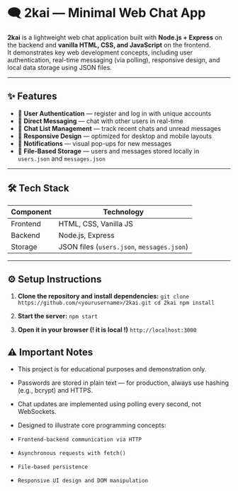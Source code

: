 # 🗨️ 2kai — Minimal Web Chat App

**2kai** is a lightweight web chat application built with **Node.js + Express** on the backend and **vanilla HTML, CSS, and JavaScript** on the frontend.  
It demonstrates key web development concepts, including user authentication, real-time messaging (via polling), responsive design, and local data storage using JSON files.

---

## ✨ Features

- 🔐 **User Authentication** — register and log in with unique accounts  
- 💬 **Direct Messaging** — chat with other users in real-time  
- 📂 **Chat List Management** — track recent chats and unread messages  
- 📱 **Responsive Design** — optimized for desktop and mobile layouts  
- 🔔 **Notifications** — visual pop-ups for new messages  
- 💾 **File-Based Storage** — users and messages stored locally in `users.json` and `messages.json`  

---

## 🛠️ Tech Stack

| Component | Technology |
|-----------|------------|
| Frontend  | HTML, CSS, Vanilla JS |
| Backend   | Node.js, Express |
| Storage   | JSON files (`users.json`, `messages.json`) |

---

## ⚙️ Setup Instructions

1. **Clone the repository and install dependencies:**
`git clone https://github.com/<yourusername>/2kai.git
cd 2kai
npm install`

2. **Start the server:**
`npm start`

3. **Open it in your browser (! it is local !)**
`http://localhost:3000`

## ⚠️ Important Notes 

- This project is for educational purposes and demonstration only.

- Passwords are stored in plain text — for production, always use hashing (e.g., bcrypt) and HTTPS.

- Chat updates are implemented using polling every second, not WebSockets.

- Designed to illustrate core programming concepts:

-     Frontend-backend communication via HTTP

-     Asynchronous requests with fetch()

-     File-based persistence

-     Responsive UI design and DOM manipulation
